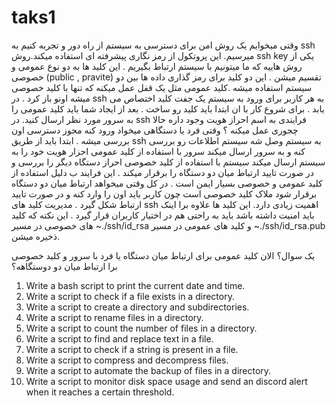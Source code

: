 # taks1
وقتی میخوایم یک روش امن برای دسترسی به سیستم از راه دور و تجربه کنیم به ssh میرسیم. این  پروتکول از رمز نگاری  پیشرفته ای استفاده میکند.روش ssh key یکی از روش هاییه که ما میتونیم با سیستم ارتباط بگیریم . این کلید ها به دو نوع عمومی و خصوصی (public , pravite) تقسیم میشن . این دو کلید برای رمز گذاری داده ها بین دو سیستم استفاده میشه .کلید عمومی مثل یک قفل عمل میکنه که تنها با کلید خصوصی میشه اونو باز کرد . در ssh به هر کاربر برای ورود به سیستم یک جفت کلید اختصاص می یابد . برای شروع کار با ان ابتدا باید کلید رو ساخت . بعد از ایجاد شما باید کلید عمومی را به سرور مورد نظر ارسال کنید.
در ssh فرایندی به اسم احراز هویت وجود داره حالا چجوری عمل میکنه ؟‌
وقتی فرد یا دستگاهی میخواد ورود کنه مجوز دسترسی اون بررسی میشه . ابتدا باید از طریق ssh به سیستم وصل شه سیستم اطلاعات رو بررسی کنه و به سرور ارسال میکند سرور با استفاده از کلید عمومی احزار هویت خود را به سیستم ارسال میکند سیستم با استفاده از کلید خصوصی احراز دستگاه دیگر را بررسی و در صورت تایید ارتباط میان دو دستگاه را برقرار میکند . این فرایند ب دلیل استفاده از کلید عمومی و خصوصی بسیار ایمن است . 
در کل وقتی میخواهد ارتباط میان دو دستگاه برقرار شود ملاک کلید خصوصی است چون کاربر باید اون را وارد کنه و در صورت تایید  ارتباط شکل گیرد .
مدیریت کلید های ssh اهمیت زیادی دارد. این کلید ها علاوه برا اینک باید امنیت داشته باشد باید به راحتی هم در اختیار کاربران قرار گیرد . 
این نکته که کلید های خصوصی در مسیر ~./ssh/id_rsa 
و کلید های عمومی در مسیر ‍~./ssh/id_rsa.pub 
ذخیره میشن.


یک سوال؟ 
الان کلید عمومی برای ارتباط میان دستگاه یا فرد با سرور
و کلید خصوصی برا ارتباط میان دو دوستگاهه؟













1. Write a bash script to print the current date and time.
2. Write a script to check if a file exists in a directory.
3. Write a script to create a directory and subdirectories.
4. Write a script to rename files in a directory.
5. Write a script to count the number of files in a directory.
6. Write a script to find and replace text in a file.
7. Write a script to check if a string is present in a file.
8. Write a script to compress and decompress files.
9. Write a script to automate the backup of files in a directory.
10. Write a script to monitor disk space usage and send an discord alert when it reaches a certain threshold.
